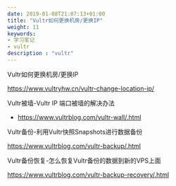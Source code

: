 ```yaml
---
date: 2019-01-08T21:07:13+01:00
title: "Vultr如何更换机房/更换IP"
weight: 11
keywords:
- 学习笔记
- vultr
description : "vultr"
---
```


Vultr如何更换机房/更换IP

https://www.vultryhw.cn/vultr-change-location-ip/

Vultr被墙-Vultr IP 端口被墙的解决办法

- https://www.vultrblog.com/vultr-wall/.html

Vultr备份-利用Vultr快照Snapshots进行数据备份

https://www.vultrblog.com/vultr-backup/.html

Vultr备份恢复-怎么恢复Vultr备份的数据到新的VPS上面

https://www.vultrblog.com/vultr-backup-recovery/.html
